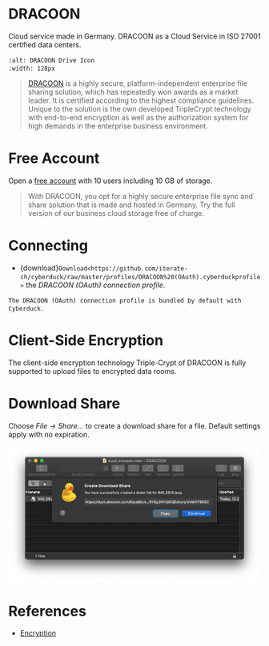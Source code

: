 DRACOON
====

Cloud service made in Germany. DRACOON as a Cloud Service in ISO 27001 certified data centers.

```{image} _images/dracoon.png
:alt: DRACOON Drive Icon
:width: 128px
```

> [DRACOON](https://www.dracoon.com/en/home#) is a highly secure, platform-independent enterprise file sharing solution, which has repeatedly won awards as a market leader. It is certified according to the highest compliance guidelines. Unique to the solution is the own developed TripleCrypt technology with end-to-end encryption as well as the authorization system for high demands in the enterprise business environment.

# Free Account

Open a [free account](https://www.dracoon.com/en/free) with 10 users including 10 GB of storage.

> With DRACOON, you opt for a highly secure enterprise file sync and share solution that is made and hosted in Germany. Try the full version of our business cloud storage free of charge.

# Connecting

- {download}`Download<https://github.com/iterate-ch/cyberduck/raw/master/profiles/DRACOON%20(OAuth).cyberduckprofile>` the *DRACOON (OAuth) connection profile*.

```{note}
The DRACOON (OAuth) connection profile is bundled by default with Cyberduck.
```

# Client-Side Encryption

The client-side encryption technology Triple-Crypt of DRACOON is fully supported to upload files to encrypted data rooms.

# Download Share

Choose *File → Share…* to create a download share for a file. Default settings apply with no expiration.

![Create Download Share](_images/DRACOON_Download_Share.png)

# References
- [Encryption](https://cloud.support.dracoon.com/hc/en-us/articles/115001832709-Encryption)